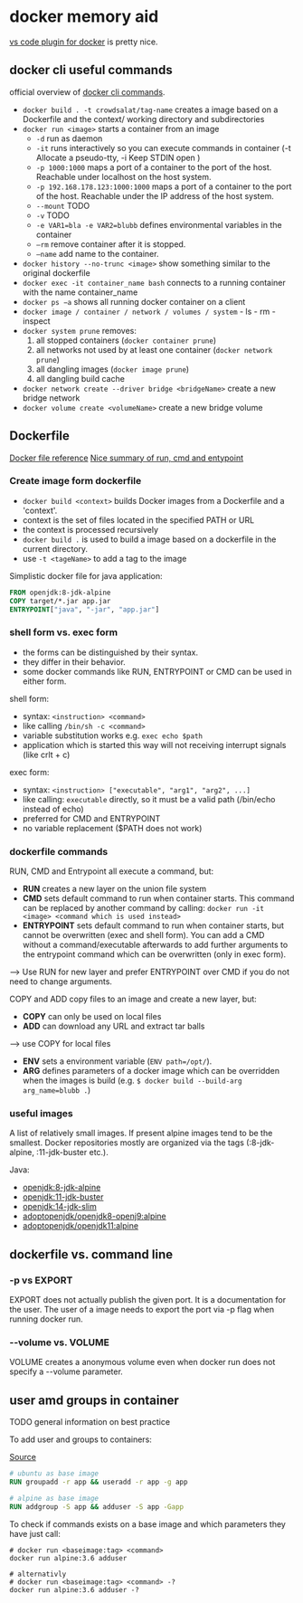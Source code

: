 # docker memory aid

 [vs code plugin for docker](https://marketplace.visualstudio.com/items?itemName=ms-azuretools.vscode-docker) is pretty nice.

## docker cli useful commands

official overview of [docker cli commands](https://docs.docker.com/engine/reference/commandline/docker/).

- `docker build . -t crowdsalat/tag-name` creates a image based on a Dockerfile and the context/ working directory and subdirectories
- `docker run <image>` starts a container from an image
    - `-d` run as daemon
    - `-it` runs interactively so you can execute commands in container (-t Allocate a pseudo-tty, -i Keep STDIN open )
    - `-p 1000:1000` maps a port of a container to the port of the host. Reachable under localhost on the host system.
    - `-p 192.168.178.123:1000:1000` maps a port of a container to the port of the host. Reachable under the IP address of the host system.
    - `--mount` TODO
    - `-v` TODO
    - `-e VAR1=bla -e VAR2=blubb` defines environmental variables in the container
    - `—rm` remove container after it is stopped.
    - `—name` add name to the container.
- `docker history --no-trunc <image>` show something similar to the original dockerfile
- `docker exec -it container_name bash` connects to a running container with the name container_name
- `docker ps −a` shows all running docker container on a client
- `docker image / container / network / volumes / system`
      - ls
      - rm
      - inspect
- `docker system prune` removes:
    1. all stopped containers (`docker container prune`)
    2. all networks not used by at least one container (`docker network prune`)
    3. all dangling images (`docker image prune`)
    4. all dangling build cache
- `docker network create --driver bridge <bridgeName>` create a new bridge network
- `docker volume create <volumeName>` create a new bridge volume

## Dockerfile

[Docker file reference](https://docs.docker.com/engine/reference/builder/)
[Nice summary of run, cmd and entypoint](https://goinbigdata.com/docker-run-vs-cmd-vs-entrypoint/)

### Create image form dockerfile

- `docker build <context>`  builds Docker images from a Dockerfile and a 'context'.
- context is the set of files located in the specified PATH or URL
- the context is processed recursively
- `docker build .` is used to build a image based on a dockerfile in the current directory.
- use `-t <tageName>` to add a tag to the image

Simplistic docker file for java application:

```dockerfile
FROM openjdk:8-jdk-alpine
COPY target/*.jar app.jar
ENTRYPOINT["java", "-jar", "app.jar"]
```

### shell form vs. exec form

- the forms can be distinguished by their syntax. 
- they differ in their behavior.
- some docker commands like RUN, ENTRYPOINT or CMD can be used in either form.

shell form: 

- syntax: `<instruction> <command>`
- like calling `/bin/sh -c <command>`
- variable substitution works e.g. `exec echo $path`
- application which is started this way will not receiving interrupt signals (like crlt + c)

exec form:

- syntax: `<instruction> ["executable", "arg1", "arg2", ...]`
- like calling: `executable` directly, so it must be a valid path (/bin/echo instead of echo)
- preferred for CMD and ENTRYPOINT
- no variable replacement ($PATH does not work)

### dockerfile commands

RUN, CMD and Entrypoint all execute a command, but:

- **RUN** creates a new layer on the union file system
- **CMD** sets default command to run when container starts. This command can be replaced by another command by calling: `docker run -it <image> <command which is used instead>`
- **ENTRYPOINT** sets default command to run when container starts, but cannot be overwritten (exec and shell form). You can add a CMD without a command/executable afterwards to add further arguments to the entrypoint command which can be overwritten (only in exec form).

--> Use RUN for new layer and prefer ENTRYPOINT over CMD if you do not need to change arguments.

COPY and ADD copy files to an image and create a new layer, but:

- **COPY** can only be used on local files
- **ADD** can download any URL and extract tar balls

--> use COPY for local files

- **ENV** sets a environment variable (`ENV path=/opt/`).
- **ARG** defines parameters of a docker image which can be overridden when the images is build (e.g. `$ docker build --build-arg arg_name=blubb .`)

### useful images

A list of relatively small images. If present alpine images tend to be the smallest. Docker repositories mostly are organized via the tags (:8-jdk-alpine, :11-jdk-buster etc.).

Java:

- [openjdk:8-jdk-alpine](https://hub.docker.com/_/openjdk/)
- [openjdk:11-jdk-buster](https://hub.docker.com/_/openjdk/)
- [openjdk:14-jdk-slim](https://hub.docker.com/_/openjdk/)
- [adoptopenjdk/openjdk8-openj9:alpine](https://hub.docker.com/r/adoptopenjdk/openjdk8-openj9)
- [adoptopenjdk/openjdk11:alpine](https://hub.docker.com/r/adoptopenjdk/openjdk11)

## dockerfile vs. command line

### -p vs EXPORT

EXPORT does not actually publish the given port. It is a documentation for the user. The user of a image needs to export the port via -p flag when running docker run.

### --volume vs. VOLUME

VOLUME creates a anonymous volume even when docker run does not specify a --volume parameter.

## user amd groups in container

TODO general information on best practice

To add user and groups to containers:

[Source](https://github.com/mhart/alpine-node/issues/48)

```dockerfile
# ubuntu as base image
RUN groupadd -r app && useradd -r app -g app 

# alpine as base image
RUN addgroup -S app && adduser -S app -Gapp 
```

To check if commands exists on a base image and which parameters they have just call: 

```shell
# docker run <baseimage:tag> <command>
docker run alpine:3.6 adduser

# alternativly
# docker run <baseimage:tag> <command> -?
docker run alpine:3.6 adduser -?
```
